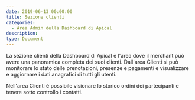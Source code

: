 ```yaml
---
date: 2019-06-13 00:00:00
title: Sezione clienti
categories:
  - Area Admin della Dashboard di Apical
description:
type: Document
---
```


La sezione clienti della Dashboard di Apical &egrave; l'area dove il merchant pu&ograve; avere una panoramica completa dei suoi clienti. Dall'area Clienti si pu&ograve; monitorare lo stato delle prenotazioni, presenze e pagamenti e visualizzare e aggiornare i dati anagrafici di tutti gli utenti.&nbsp;

Nell'area Clienti &egrave; possibile visionare lo storico ordini dei partecipanti e tenere sotto controllo i contatti.&nbsp;